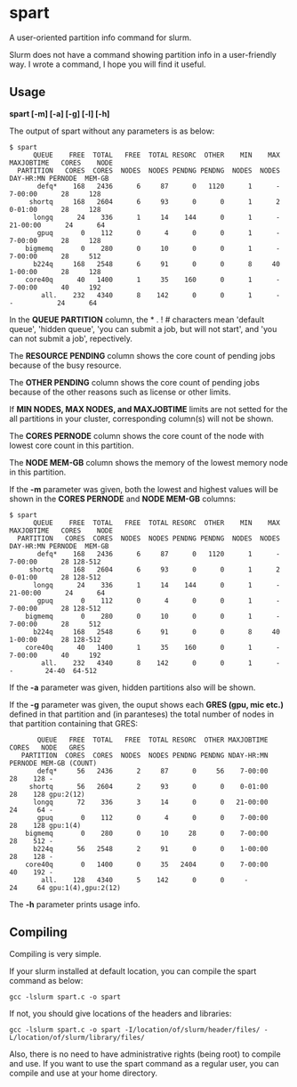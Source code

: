 # spart
A user-oriented partition info command for slurm.

Slurm does not have a command showing partition info in a user-friendly way.
I wrote a command, I hope you will find it useful. 

## Usage

**spart [-m] [-a] [-g] [-l] [-h]**


The output of spart without any parameters is as below:

```
$ spart
      QUEUE    FREE  TOTAL   FREE  TOTAL RESORC  OTHER    MIN    MAX MAXJOBTIME   CORES    NODE
  PARTITION   CORES  CORES  NODES  NODES PENDNG PENDNG  NODES  NODES  DAY-HR:MN PERNODE  MEM-GB
       defq*    168   2436      6     87      0   1120      1      -    7-00:00      28     128
     shortq     168   2604      6     93      0      0      1      2    0-01:00      28     128
      longq      24    336      1     14    144      0      1      -   21-00:00      24      64
       gpuq       0    112      0      4      0      0      1      -    7-00:00      28     128
    bigmemq       0    280      0     10      0      0      1      -    7-00:00      28     512
      b224q     168   2548      6     91      0      0      8     40    1-00:00      28     128
    core40q      40   1400      1     35    160      0      1      -    7-00:00      40     192
        all.    232   4340      8    142      0      0      1      -     -           24      64
 ```
 In the **QUEUE PARTITION** column, the * . ! #  characters mean 'default queue', 'hidden queue', 'you can submit a job, but will not start', and 'you can not submit a job', repectively.
 
 The **RESOURCE PENDING** column shows the core count of pending jobs because of the busy resource. 

 The **OTHER PENDING** column shows the core count of pending jobs because of the other reasons such as license or other limits. 

 If **MIN NODES, MAX NODES, and MAXJOBTIME** limits are not setted for the all partitions in your cluster, corresponding column(s) will not be shown.

 The **CORES PERNODE** column shows the core count of the node with lowest core count in this partition.

 The **NODE MEM-GB** column shows the memory of the lowest memory node in this partition.

 If the **-m** parameter was given, both the lowest and highest values will be shown in the **CORES PERNODE** and **NODE MEM-GB** columns:

```
$ spart
      QUEUE    FREE  TOTAL   FREE  TOTAL RESORC  OTHER    MIN    MAX MAXJOBTIME   CORES    NODE
  PARTITION   CORES  CORES  NODES  NODES PENDNG PENDNG  NODES  NODES  DAY-HR:MN PERNODE  MEM-GB
       defq*    168   2436      6     87      0   1120      1      -    7-00:00      28 128-512
     shortq     168   2604      6     93      0      0      1      2    0-01:00      28 128-512
      longq      24    336      1     14    144      0      1      -   21-00:00      24      64
       gpuq       0    112      0      4      0      0      1      -    7-00:00      28 128-512
    bigmemq       0    280      0     10      0      0      1      -    7-00:00      28     512
      b224q     168   2548      6     91      0      0      8     40    1-00:00      28 128-512
    core40q      40   1400      1     35    160      0      1      -    7-00:00      40     192
        all.    232   4340      8    142      0      0      1      -     -        24-40  64-512
 ```

 If the **-a** parameter was given, hidden partitions also will be shown.

 If the **-g** parameter was given, the ouput shows each **GRES (gpu, mic etc.)** defined in that partition and (in paranteses) the total number of nodes in that partition containing that GRES:

```
       QUEUE   FREE  TOTAL   FREE  TOTAL RESORC  OTHER MAXJOBTIME   CORES   NODE   GRES
   PARTITION  CORES  CORES  NODES  NODES PENDNG PENDNG NDAY-HR:MN PERNODE MEM-GB (COUNT)
       defq*     56   2436      2     87      0     56    7-00:00      28    128 -
     shortq      56   2604      2     93      0      0    0-01:00      28    128 gpu:2(12)
      longq      72    336      3     14      0      0   21-00:00      24     64 -
       gpuq       0    112      0      4      0      0    7-00:00      28    128 gpu:1(4)
    bigmemq       0    280      0     10     28      0    7-00:00      28    512 -
      b224q      56   2548      2     91      0      0    1-00:00      28    128 -
    core40q       0   1400      0     35   2404      0    7-00:00      40    192 -
        all.    128   4340      5    142      0      0     -           24     64 gpu:1(4),gpu:2(12)
```


 The **-h** parameter prints usage info.


 
 ## Compiling

 Compiling is very simple.

 If your slurm installed at default location, you can compile the spart command as below:

 ```gcc -lslurm spart.c -o spart```

 If not, you should give locations of the headers and libraries:

 ```gcc -lslurm spart.c -o spart -I/location/of/slurm/header/files/ -L/location/of/slurm/library/files/```

 
 Also, there is no need to have administrative rights (being root) to compile and use. If you want to use the spart command as a regular user, you can compile and use at your home directory.



